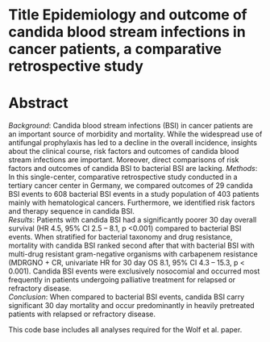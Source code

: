 # Title Epidemiology and outcome of candida blood stream infections in cancer patients, a comparative retrospective study

# Abstract
*Background*: 
Candida blood stream infections (BSI) in cancer patients are an important source of morbidity and mortality. While the widespread use of antifungal prophylaxis has led to a decline in the overall incidence, insights about the clinical course, risk factors and outcomes of candida blood stream infections are important. Moreover, direct comparisons of risk factors and outcomes of candida BSI to bacterial BSI are lacking. 
*Methods*: In this single-center, comparative retrospective study conducted	in a tertiary cancer center in Germany, we compared outcomes of 29 candida BSI events to 608 bacterial BSI events in a study population of 403 patients mainly with hematological cancers. Furthermore, we identified risk factors and therapy sequence in candida BSI.  
*Results*: Patients with candida BSI had a significantly poorer 30 day overall survival (HR 4.5, 95% CI 2.5 – 8.1, p <0.001) compared to bacterial BSI events. When stratified for bacterial taxonomy and drug resistance, mortality with candida BSI ranked second after that with bacterial BSI with multi-drug resistant gram-negative organisms with carbapenem resistance (MDRGNO + CR, univariate HR for 30 day OS 8.1, 95% CI 4.3 – 15.3, p < 0.001). Candida BSI events were exclusively nosocomial and occurred most frequently in patients undergoing palliative treatment for relapsed or refractory disease.     
*Conclusion*: When compared to bacterial BSI events, candida BSI carry significant 30 day mortality and occur predominantly in heavily pretreated patients with relapsed or refractory disease. 

This code base includes all analyses required for the Wolf et al. paper. 